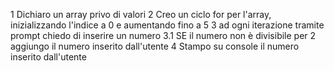 1 Dichiaro un array privo di valori
2 Creo un ciclo for per l'array, inizializzando l'indice a 0 e aumentando fino a 5
3 ad ogni iterazione tramite prompt chiedo di inserire un numero
3.1 SE il numero non è divisibile per 2 aggiungo il numero inserito dall'utente
4 Stampo su console il numero inserito dall'utente